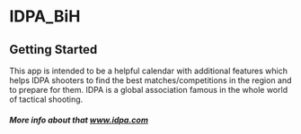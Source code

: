 # IDPA_BiH

## Getting Started

This app is intended to be a helpful calendar with additional features which helps IDPA shooters to find the best matches/competitions in the region and to prepare for them. IDPA is a global association famous in the whole world of tactical shooting. 

##### More info about that www.idpa.com 
